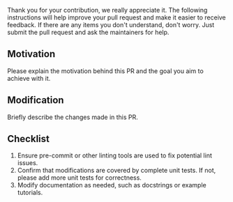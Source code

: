 Thank you for your contribution, we really appreciate it. The following instructions will help improve your pull request and make it easier to receive feedback. If there are any items you don't understand, don't worry. Just submit the pull request and ask the maintainers for help.

## Motivation

Please explain the motivation behind this PR and the goal you aim to achieve with it.

## Modification

Briefly describe the changes made in this PR.

## Checklist

1. Ensure pre-commit or other linting tools are used to fix potential lint issues.
2. Confirm that modifications are covered by complete unit tests. If not, please add more unit tests for correctness.
3. Modify documentation as needed, such as docstrings or example tutorials.
